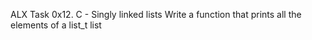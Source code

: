 ALX Task 0x12. C - Singly linked lists
Write a function that prints all the elements of a list_t list
